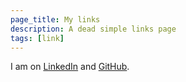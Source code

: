 ```yaml
---
page_title: My links
description: A dead simple links page
tags: [link]
---
```


I am on [LinkedIn](https://www.linkedin.com/in/gaetano-rispoli/) and [GitHub](https://github.com/risperss).
